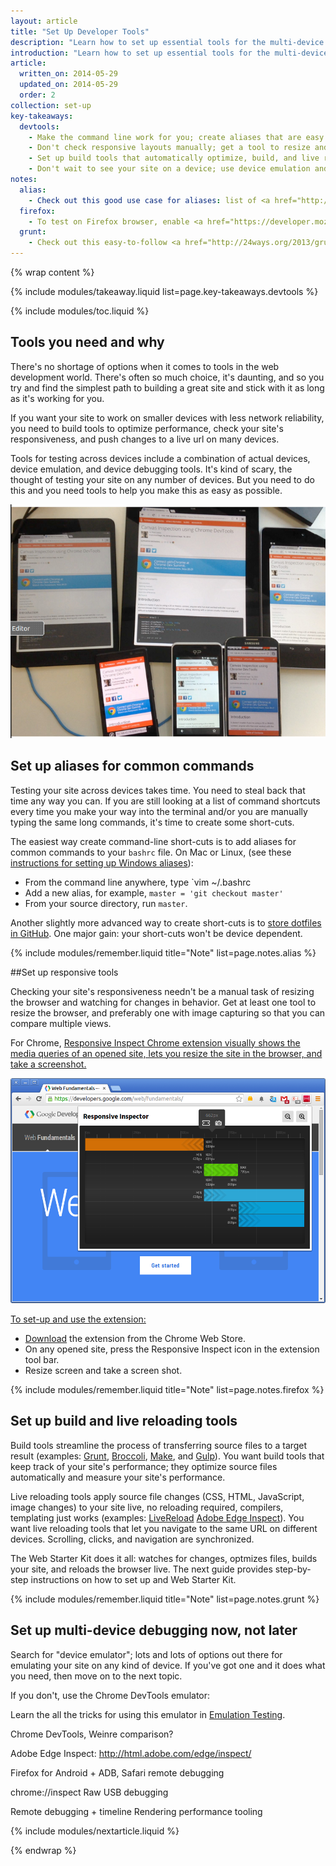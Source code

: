 ```yaml
---
layout: article
title: "Set Up Developer Tools"
description: "Learn how to set up essential tools for the multi-device development workflow. Your tools should test your site's responsiveness and performance with minimum manual effort."
introduction: "Learn how to set up essential tools for the multi-device development workflow. Your tools should test your site's responsiveness and performance with minimum manual effort."
article:
  written_on: 2014-05-29
  updated_on: 2014-05-29
  order: 2
collection: set-up
key-takeaways:
  devtools:
    - Make the command line work for you; create aliases that are easy to remember and fast to type.
    - Don't check responsive layouts manually; get a tool to resize and capture screen views.
    - Set up build tools that automatically optimize, build, and live reload your testing url.
    - Don't wait to see your site on a device; use device emulation and remote debugging now not later. 
notes:
  alias:
    - Check out this good use case for aliases: list of <a href="http://tjholowaychuk.tumblr.com/post/26904939933/git-extras-introduction-screencast"> Git aliases</a>.
  firefox:
    - To test on Firefox browser, enable <a href="https://developer.mozilla.org/en-US/docs/Tools/Responsive_Design_View">Responsive Design View</a>.
  grunt:
    - Check out this easy-to-follow <a href="http://24ways.org/2013/grunt-is-not-weird-and-hard/">blog post on using the grunt build tools</a>-- good resource if your new to build tools.
---
```

{% wrap content %}

{% include modules/takeaway.liquid list=page.key-takeaways.devtools %}

{% include modules/toc.liquid %}

## Tools you need and why

There's no shortage of options when it comes to tools in the web development world.
There's often so much choice, it's daunting, and so you try and find the simplest
path to building a great site and stick with it as long as it's working for you.

If you want your site to work on smaller devices with less network reliability,
you need to build tools to optimize performance,
check your site's responsiveness,
and push changes to a live url on many devices.

Tools for testing across devices include a combination of actual devices,
device emulation, and device debugging tools.
It's kind of scary, the thought of testing your site on any number of devices.
But you need to do this and you need tools to help you make this as easy as possible.

<img src="imgs/url.png" class="center" alt="lots of devices open to same url">

## Set up aliases for common commands

Testing your site across devices takes time.
You need to steal back that time any way you can.
If you are still looking at a list of command shortcuts every time
you make your way into the terminal and/or
you are manually typing the same long commands,
it's time to create some short-cuts.

The easiest way create command-line short-cuts is to
add aliases for common commands to your `bashrc` file.
On Mac or Linux,
(see these <a href="http://msdn.microsoft.com/en-us/library/windows/desktop/ms682057(v=vs.85).aspx">instructions for setting up Windows aliases</a>):

* From the command line anywhere, type `vim ~/.bashrc
* Add a new alias, for example, `master = 'git checkout master'`
* From your source directory, run `master`.

Another slightly more advanced way to create short-cuts is
to <a href="http://dotfiles.github.io/">store dotfiles in GitHub</a>.
One major gain: your short-cuts won't be device dependent.

{% include modules/remember.liquid title="Note" list=page.notes.alias %}

##Set up responsive tools

Checking your site's responsiveness needn't be a manual task
of resizing the browser and watching for changes in behavior.
Get at least one tool to resize the browser,
and preferably one with image capturing
so that you can compare multiple views.

For Chrome,
<a href="http://outof.me/responsive-inspector-beta-released/">Responsive Inspect Chrome extension
visually shows the media queries of an opened site,
lets you resize the site in the browser,
and take a screenshot.

<img src="imgs/inspector.png" class="center" alt="Responsive Inspector Chrome extension">

To set-up and use the extension:

* <a href="https://chrome.google.com/webstore/detail/responsive-inspector/memcdolmmnmnleeiodllgpibdjlkbpim?hl=en">Download</a> the extension from the Chrome Web Store.
* On any opened site,
press the Responsive Inspect icon in the extension tool bar.
* Resize screen and take a screen shot.

{% include modules/remember.liquid title="Note" list=page.notes.firefox %}

## Set up build and live reloading tools

Build tools streamline the process of transferring source files to a target result
(examples:
<a href="http://gruntjs.com/">Grunt</a>, 
<a href="https://github.com/broccolijs/broccoli">Broccoli</a>,
<a href="http://www.gnu.org/software/make/">Make</a>,
and <a href="http://gulpjs.com/">Gulp</a>).
You want build tools that keep track of your site's performance;
they optimize source files automatically and measure your site's performance.

Live reloading tools apply source file changes
(CSS, HTML, JavaScript, image changes)
to your site live,
no reloading required, compilers, templating just works
(examples:
<a href="http://livereload.com/">LiveReload</a>
<a href="http://html.adobe.com/edge/inspect/">Adobe Edge Inspect</a>). 
You want live reloading tools that let you navigate to the same URL
on different devices. Scrolling, clicks, and navigation are synchronized.

The Web Starter Kit does it all:
watches for changes, optmizes files, builds your site,
and reloads the browser live.
The next guide provides step-by-step instructions
on how to set up and Web Starter Kit.

{% include modules/remember.liquid title="Note" list=page.notes.grunt %}

## Set up multi-device debugging now, not later

Search for "device emulator";
lots and lots of options out there for emulating your site
on any kind of device.
If you've got one and it does what you need,
then move on to the next topic.

If you don't,
use the Chrome DevTools emulator:

Learn the all the tricks for using this emulator
in <a href="">Emulation Testing</a>.

Chrome DevTools, Weinre comparison?

Adobe Edge Inspect: http://html.adobe.com/edge/inspect/

Firefox for Android + ADB, Safari remote debugging

chrome://inspect Raw USB debugging

Remote debugging + timeline
Rendering performance tooling

{% include modules/nextarticle.liquid %}

{% endwrap %}
